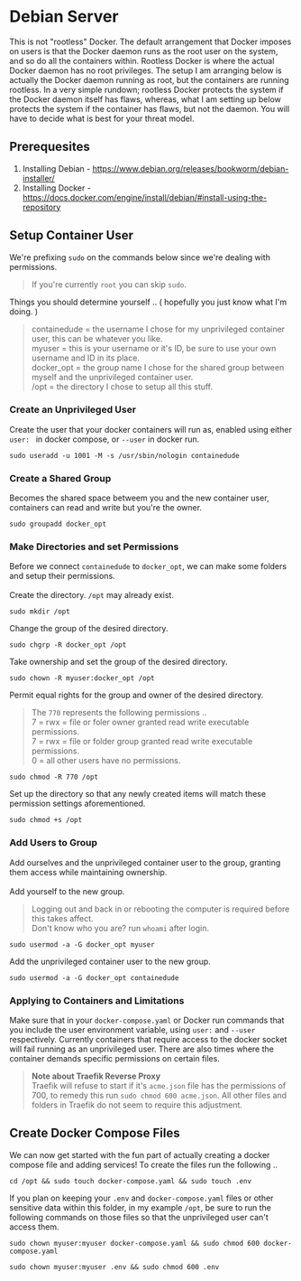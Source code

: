 # Debian Server
This is not "rootless" Docker. The default arrangement that Docker imposes on users is that the Docker daemon runs as the root user on the system, and so do all the containers within. Rootless Docker is where the actual Docker daemon has no root privileges. The setup I am arranging below is actually the Docker daemon running as root, but the containers are running rootless. In a very simple rundown; rootless Docker protects the system if the Docker daemon itself has flaws, whereas, what I am setting up below protects the system if the container has flaws, but not the daemon. You will have to decide what is best for your threat model.
## Prerequesites
1. Installing Debian - https://www.debian.org/releases/bookworm/debian-installer/
2. Installing Docker - https://docs.docker.com/engine/install/debian/#install-using-the-repository

## Setup Container User
We're prefixing `sudo` on the commands below since we're dealing with permissions.
> If you're currently `root` you can skip `sudo`.

Things you should determine yourself .. ( hopefully you just know what I'm doing. )
> containedude = the username I chose for my unprivileged container user, this can be whatever you like.<br>
> myuser = this is your username or it's ID, be sure to use your own username and ID in its place.<br>
> docker_opt = the group name I chose for the shared group between myself and the unprivileged container user.<br>
> /opt = the directory I chose to setup all this stuff.<br>

### Create an Unprivileged User
Create the user that your docker containers will run as, enabled using either `user: ` in docker compose, or `--user` in docker run.
```
sudo useradd -u 1001 -M -s /usr/sbin/nologin containedude
```

### Create a Shared Group
Becomes the shared space betweem you and the new container user, containers can read and write but you're the owner.
```
sudo groupadd docker_opt
```

### Make Directories and set Permissions
Before we connect `containedude` to `docker_opt`, we can make some folders and setup their permissions.<br><br>
Create the directory. `/opt` may already exist.
```
sudo mkdir /opt
```
Change the group of the desired directory.
```
sudo chgrp -R docker_opt /opt
```
Take ownership and set the group of the desired directory.
```
sudo chown -R myuser:docker_opt /opt
```
Permit equal rights for the group and owner of the desired directory.
> The `770` represents the following permissions ..
> <br>7 = rwx = file or foler owner granted read write executable permissions.
> <br>7 = rwx = file or folder group granted read write executable permissions.
> <br>0 = all other users have no permissions.
```
sudo chmod -R 770 /opt
```
Set up the directory so that any newly created items will match these permission settings aforementioned.
```
sudo chmod +s /opt
```

### Add Users to Group
Add ourselves and the unprivileged container user to the group, granting them access while maintaining ownership.<br><br>
Add yourself to the new group.
> Logging out and back in or rebooting the computer is required before this takes affect.
> <br> Don't know who you are? run `whoami` after login.
```
sudo usermod -a -G docker_opt myuser
```
Add the unprivileged container user to the new group.
```
sudo usermod -a -G docker_opt containedude
```

### Applying to Containers and Limitations
Make sure that in your `docker-compose.yaml` or Docker run commands that you include the user environment variable, using `user:` and `--user` respectively. Currently containers that require access to the docker socket will fail running as an unprivileged user. There are also times where the container demands specific permissions on certain files.
> **Note about Traefik Reverse Proxy**<br>
> Traefik will refuse to start if it's `acme.json` file has the permissions of 700, to remedy this run `sudo chmod 600 acme.json`. All other files and folders in Traefik do not seem to require this adjustment.

## Create Docker Compose Files
We can now get started with the fun part of actually creating a docker compose file and adding services! To create the files run the following ..
```
cd /opt && sudo touch docker-compose.yaml && sudo touch .env
```
If you plan on keeping your `.env` and `docker-compose.yaml` files or other sensitive data within this folder, in my example `/opt`, be sure to run the following commands on those files so that the unprivileged user can't access them.
```
sudo chown myuser:myuser docker-compose.yaml && sudo chmod 600 docker-compose.yaml
```
```
sudo chown myuser:myuser .env && sudo chmod 600 .env
```
